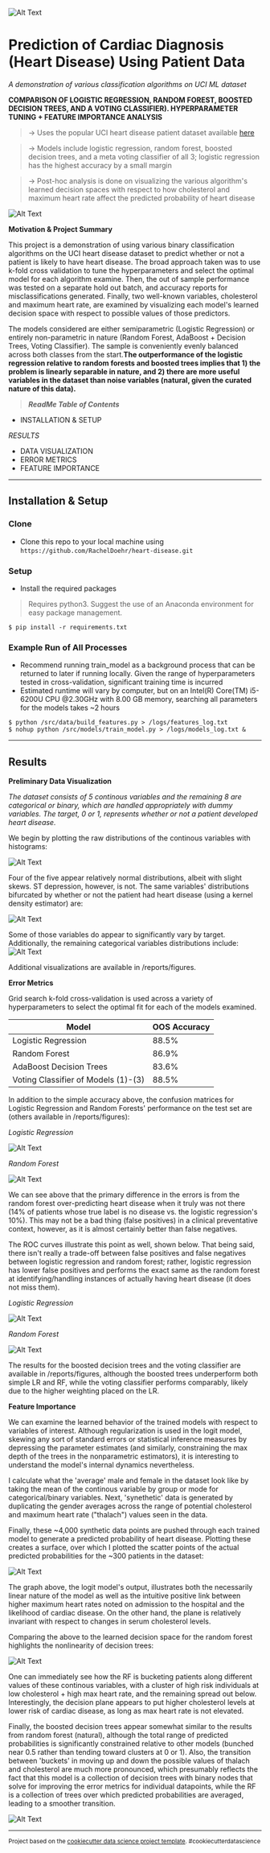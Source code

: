 
![Alt Text](https://github.com/RachelDoehr/heart-disease/blob/master/reports/figures/example_logistic_reg.gif?raw=true)

# Prediction of Cardiac Diagnosis (Heart Disease) Using Patient Data

 *A demonstration of various classification algorithms on UCI ML dataset*

**COMPARISON OF LOGISTIC REGRESSION, RANDOM FOREST, BOOSTED DECISION TREES, AND A VOTING CLASSIFIER). HYPERPARAMETER TUNING + FEATURE IMPORTANCE ANALYSIS**

> -> Uses the popular UCI heart disease patient dataset available <a href="https://archive.ics.uci.edu/ml/datasets/heart+Disease" target="_blank">here</a>

> -> Models include logistic regression, random forest, boosted decision trees, and a meta voting classifier of all 3; logistic regression has the highest accuracy by a small margin

> -> Post-hoc analysis is done on visualizing the various algorithm's learned decision spaces with respect to how cholesterol and maximum heart rate affect the predicted probability of heart disease

![Alt Text](https://github.com/RachelDoehr/heart-disease/blob/master/reports/figures/logistic_equation.PNG?raw=true)

**Motivation & Project Summary**

This project is a demonstration of using various binary classification algorithms on the UCI heart disease dataset to predict whether or not a patient is likely to have heart disease. The broad approach taken was to use k-fold cross validation to tune the hyperparameters and select the optimal model for each algorithm examine. Then, the out of sample performance was tested on a separate hold out batch, and accuracy reports for misclassifications generated. Finally, two well-known variables, cholesterol and maximum heart rate, are examined by visualizing each model's learned decision space with respect to possible values of those predictors.

The models considered are either semiparametric (Logistic Regression) or entirely non-parametric in nature (Random Forest, AdaBoost + Decision Trees, Voting Classifier). The sample is conveniently evenly balanced across both classes from the start.**The outperformance of the logistic regression relative to random forests and boosted trees implies that 1) the problem is linearly separable in nature, and 2) there are more useful variables in the dataset than noise variables (natural, given the curated nature of this data).**

> ***ReadMe Table of Contents***

- INSTALLATION & SETUP

*RESULTS*
- DATA VISUALIZATION
- ERROR METRICS
- FEATURE IMPORTANCE

---

## Installation & Setup

### Clone

- Clone this repo to your local machine using `https://github.com/RachelDoehr/heart-disease.git`

### Setup

- Install the required packages

> Requires python3. Suggest the use of an Anaconda environment for easy package management.

```shell
$ pip install -r requirements.txt
```

### Example Run of All Processes

- Recommend running train_model as a background process that can be returned to later if running locally. Given the range of hyperparameters tested in cross-validation, significant training time is incurred
- Estimated runtime will vary by computer, but on an Intel(R) Core(TM) i5-6200U CPU @2.30GHz with 8.00 GB memory, searching all parameters for the models takes ~2 hours

```shell
$ python /src/data/build_features.py > /logs/features_log.txt
$ nohup python /src/models/train_model.py > /logs/models_log.txt &
```

---

## Results

**Preliminary Data Visualization**

*The dataset consists of 5 continous variables and the remaining 8 are categorical or binary, which are handled appropriately with dummy variables. The target, 0 or 1, represents whether or not a patient developed heart disease.*

We begin by plotting the raw distributions of the continous variables with histograms:

![Alt Text](https://github.com/RachelDoehr/heart-disease/blob/master/reports/figures/continous_variables_dist.png?raw=true)

Four of the five appear relatively normal distributions, albeit with slight skews. ST depression, however, is not. The same variables' distributions bifurcated by whether or not the patient had heart disease (using a kernel density estimator) are:

![Alt Text](https://github.com/RachelDoehr/heart-disease/blob/master/reports/figures/continous_variables_by_target.png?raw=true)

Some of those variables do appear to significantly vary by target. Additionally, the remaining categorical variables distributions include:
![Alt Text](https://github.com/RachelDoehr/heart-disease/blob/master/reports/figures/categorical_variables_dist.png?raw=true)
 
Additional visualizations are available in /reports/figures.

**Error Metrics**

Grid search k-fold cross-validation is used across a variety of hyperparameters to select the optimal fit for each of the models examined.

| Model                               	| OOS Accuracy 	|
|-------------------------------------	|--------------	|
| Logistic Regression                 	| 88.5%        	|
| Random Forest                       	| 86.9%        	|
| AdaBoost Decision Trees             	| 83.6%        	|
| Voting Classifier of Models (1)-(3) 	| 88.5%        	|

In addition to the simple accuracy above, the confusion matrices for Logistic Regression and Random Forests' performance on the test set are (others available in /reports/figures):

*Logistic Regression*

![Alt Text](https://github.com/RachelDoehr/heart-disease/blob/master/reports/figures/conf_matrix_Logistic_Regression.png?raw=true)

*Random Forest*

![Alt Text](https://github.com/RachelDoehr/heart-disease/blob/master/reports/figures/conf_matrix_Random_Forest.png?raw=true)

We can see above that the primary difference in the errors is from the random forest over-predicting heart disease when it truly was not there (14% of patients whose true label is no disease vs. the logistic regression's 10%). This may not be a bad thing (false positives) in a clinical preventative context, however, as it is almost certainly better than false negatives.

The ROC curves illustrate this point as well, shown below. That being said, there isn't really a trade-off between false positives and false negatives between logistic regression and random forest; rather, logistic regression has lower false positives and performs the exact same as the random forest at identifying/handling instances of actually having heart disease (it does not miss them).

*Logistic Regression*

![Alt Text](https://github.com/RachelDoehr/heart-disease/blob/master/reports/figures/roc_curve_Logistic_Regression.png?raw=true)

*Random Forest*

![Alt Text](https://github.com/RachelDoehr/heart-disease/blob/master/reports/figures/roc_curve_Random_Forest.png?raw=true)

The results for the boosted decision trees and the voting classifier are available in /reports/figures, although the boosted trees underperform both simple LR and RF, while the voting classifier performs comparably, likely due to the higher weighting placed on the LR.

**Feature Importance**

We can examine the learned behavior of the trained models with respect to variables of interest. Although regularization is used in the logit model, skewing any sort of standard errors or statistical inference measures by depressing the parameter estimates (and similarly, constraining the max depth of the trees in the nonparametric estimators), it is interesting to understand the model's internal dynamics nevertheless.

I calculate what the 'average' male and female in the dataset look like by taking the mean of the continous variable by group or mode for categorical/binary variables. Next, 'synethetic' data is generated by duplicating the gender averages across the range of potential cholesterol and maximum heart rate ("thalach") values seen in the data.

Finally, these ~4,000 synthetic data points are pushed through each trained model to generate a predicted probability of heart disease. Plotting these creates a surface, over which I plotted the scatter points of the actual predicted probabilities for the ~300 patients in the dataset:

![Alt Text](https://github.com/RachelDoehr/heart-disease/blob/master/reports/figures/probability_plot_logreg%20copy.png?raw=true)

The graph above, the logit model's output, illustrates both the necessarily linear nature of the model as well as the intuitive positive link between higher maximum heart rates noted on admission to the hospital and the likelihood of cardiac disease. On the other hand, the plane is relatively invariant with respect to changes in serum cholesterol levels. 

Comparing the above to the learned decision space for the random forest highlights the nonlinearity of decision trees:

![Alt Text](https://github.com/RachelDoehr/heart-disease/blob/master/reports/figures/probability_plot_random_forest.png?raw=true)

One can immediately see how the RF is bucketing patients along different values of these continous variables, with a cluster of high risk individuals at low cholesterol + high max heart rate, and the remaining spread out below. Interestingly, the decision plane appears to put higher cholesterol levels at lower risk of cardiac disease, as long as max heart rate is not elevated.

Finally, the boosted decision trees appear somewhat similar to the results from random forest (natural), although the total range of predicted probabilities is significantly constrained relative to other models (bunched near 0.5 rather than tending toward clusters at 0 or 1). Also, the transition between 'buckets' in moving up and down the possible values of thalach and cholesterol are much more pronounced, which presumably reflects the fact that this model is a collection of decision trees with binary nodes that solve for improving the error metrics for individual datapoints, while the RF is a collection of trees over which predicted probabilities are averaged, leading to a smoother transition.

![Alt Text](https://github.com/RachelDoehr/heart-disease/blob/master/reports/figures/probability_plot_adaboost_trees.png?raw=true)

---


<p><small>Project based on the <a target="_blank" href="https://drivendata.github.io/cookiecutter-data-science/">cookiecutter data science project template</a>. #cookiecutterdatascience</small></p> 